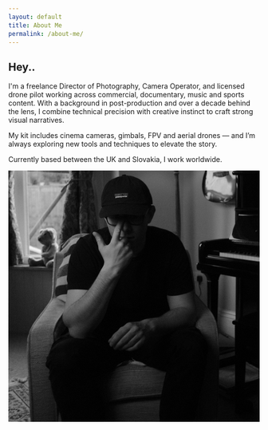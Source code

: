 ```yaml
---
layout: default
title: About Me
permalink: /about-me/
---
```


<div class="container mt-5 pt-5 about-me-content">

  <div class="row align-items-center g-5">
    <div class="col-md-6">
      <h2 class="fw-light">Hey..</h2>
      <p>
        I'm a freelance Director of Photography, Camera Operator, and licensed drone pilot working across commercial, documentary, music and sports content. With a background in post-production and over a decade behind the lens, I combine technical precision with creative instinct to craft strong visual narratives.
      </p>
      <p>
        My kit includes cinema cameras, gimbals, FPV and aerial drones — and I’m always exploring new tools and techniques to elevate the story.
      </p>
      <p>
        Currently based between the UK and Slovakia, I work worldwide.
      </p>
    </div>
    <div class="col-md-6">
      <img src="/assets/images/karl_bw_me.jpg" class="img-fluid rounded" alt="Karol Kolecava Portrait">
    </div>
  </div>

</div>